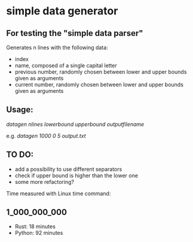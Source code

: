 # simple data generator 
## For testing the "simple data parser"

Generates n lines with the following data:
* index 
* name, composed of a single capital letter
* previous number, randomly chosen between lower and upper bounds given as arguments
* current number, randomly chosen between lower and upper bounds given as arguments

## Usage: 

_datagen nlines lowerbound upperbound outputfilename_

e.g. _datagen 1000 0 5 output.txt_

## TO DO:

* add a possibility to use different separators
* check if upper bound is higher than the lower one
* some more refactoring?


Time measured with Linux time command:


## 1_000_000_000 

* Rust: 18 minutes
* Python: 92 minutes
